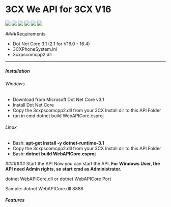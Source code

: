 # 3CX We API for 3CX V16

![](https://img.shields.io/github/stars/pandao/editor.md.svg) ![](https://img.shields.io/github/forks/pandao/editor.md.svg) ![](https://img.shields.io/github/tag/pandao/editor.md.svg) ![](https://img.shields.io/github/release/pandao/editor.md.svg) ![](https://img.shields.io/github/issues/pandao/editor.md.svg) ![](https://img.shields.io/bower/v/editor.md.svg)

####Requirements
- Dot Net Core 3.1 (2.1 for V16.0 - 16.4)
- 3CXPhoneSystem.ini
- 3cxpscomcpp2.dll

------------


##### Installation

###### Windows

- Download from Microsoft Dot Net Core v3.1
- Install Dot Net Core
- Copy the 3cxpscomcpp2.dll from your 3CX Install dir to this API Folder
- run in cmd dotnet build WebAPICore.csproj

###### Linux

-  Bash: **apt-get install -y dotnet-runtime-3.1**
- Copy the 3cxpscomcpp2.dll from your 3CX Install dir to this API Folder
- Bash:  **dotnet build WebAPICore.csproj**

####### Start the API
Now you can start the API.
**For Windows User, the API need Admin rights, so start cmd as Administrator.**

dotnet WebAPICore.dll 
or 
dotnet WebAPICore Port

Sample: dotnet WebAPICore.dll 8888

##### Features
